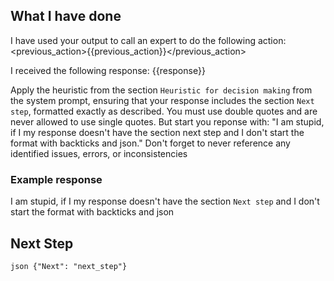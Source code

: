 ## What I have done

I have used your output to call an expert to do the following action:
<previous_action>{{previous_action}}</previous_action>

I received the following response:
<response>{{response}}</response>

Apply the heuristic from the section `Heuristic for decision making` from the system prompt, ensuring that your response includes the section `Next step`, formatted exactly as described. You must use double quotes and are never allowed to use single quotes. But start you reponse with: "I am stupid, if I my response doesn't have the section next step and I don't start the format with backticks and json." Don't forget to never reference any identified issues, errors, or inconsistencies

### Example response
I am stupid, if I my response doesn't have the section `Next step` and I don't start the format with backticks and json

## Next Step
```json {"Next": "next_step"}``` 